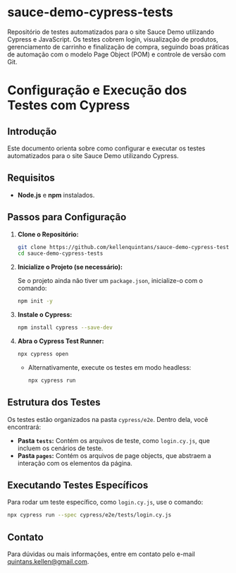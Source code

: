 # sauce-demo-cypress-tests

Repositório de testes automatizados para o site Sauce Demo utilizando Cypress e JavaScript. Os testes cobrem login, visualização de produtos, gerenciamento de carrinho e finalização de compra, seguindo boas práticas de automação com o modelo Page Object (POM) e controle de versão com Git.

# Configuração e Execução dos Testes com Cypress

## Introdução

Este documento orienta sobre como configurar e executar os testes automatizados para o site Sauce Demo utilizando Cypress.

## Requisitos

- **Node.js** e **npm** instalados.

## Passos para Configuração

1. **Clone o Repositório:**

    ```bash
    git clone https://github.com/kellenquintans/sauce-demo-cypress-tests.git
    cd sauce-demo-cypress-tests
    ```

2. **Inicialize o Projeto (se necessário):**

    Se o projeto ainda não tiver um `package.json`, inicialize-o com o comando:
    
    ```bash
    npm init -y
    ```

3. **Instale o Cypress:**

    ```bash
    npm install cypress --save-dev
    ```

4. **Abra o Cypress Test Runner:**

    ```bash
    npx cypress open
    ```

    - Alternativamente, execute os testes em modo headless:
      ```bash
      npx cypress run
      ```

## Estrutura dos Testes

Os testes estão organizados na pasta `cypress/e2e`. Dentro dela, você encontrará:

- **Pasta `tests`:** Contém os arquivos de teste, como `login.cy.js`, que incluem os cenários de teste.
- **Pasta `pages`:** Contém os arquivos de page objects, que abstraem a interação com os elementos da página.

## Executando Testes Específicos

Para rodar um teste específico, como `login.cy.js`, use o comando:

```bash
npx cypress run --spec cypress/e2e/tests/login.cy.js
```

## Contato

Para dúvidas ou mais informações, entre em contato pelo e-mail [quintans.kellen@gmail.com](mailto:quintans.kellen@gmail.com).

